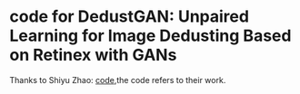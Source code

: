 # code for DedustGAN: Unpaired Learning for Image Dedusting Based on Retinex with GANs
Thanks to Shiyu Zhao: [code]([https://github.com/weichen582/RetinexNet](https://github.com/xiaofeng94/RefineDNet-for-dehazing)),the code refers to their work.

